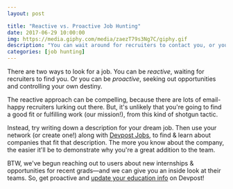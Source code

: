 ```yaml
---
layout: post

title: "Reactive vs. Proactive Job Hunting"
date: 2017-06-29 10:00:00
img: https://media.giphy.com/media/zaezT79s3Ng7C/giphy.gif
description: "You can wait around for recruiters to contact you, or you can be proactive and pursue the dream job you want"
categories: [job hunting]
---
```


There are two ways to look for a job. You can be _reactive_, waiting for recruiters to find you. Or you can be _proactive_, seeking out opportunities and controlling your own destiny.

The reactive approach can be compelling, because there are lots of email-happy recruiters lurking out there. But, it's unlikely that you're going to find a good fit or fulfilling work (our mission!), from this kind of shotgun tactic.

Instead, try writing down a description for your dream job. Then use your network (or create one!) along with [Devpost Jobs](http://devpost.com/jobs), to find & learn about companies that fit that description. The more you know about the company, the easier it'll be to demonstrate why you're a great addition to the team.

BTW, we've begun reaching out to users about new internships & opportunities for recent grads&mdash;and we can give you an inside look at their teams. So, get proactive and [update your education info](https://devpost.com/settings/setup) on Devpost!